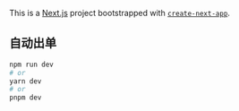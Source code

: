 This is a [Next.js](https://nextjs.org/) project bootstrapped
with [`create-next-app`](https://github.com/vercel/next.js/tree/canary/packages/create-next-app).

## 自动出单

```bash
npm run dev
# or
yarn dev
# or
pnpm dev
```